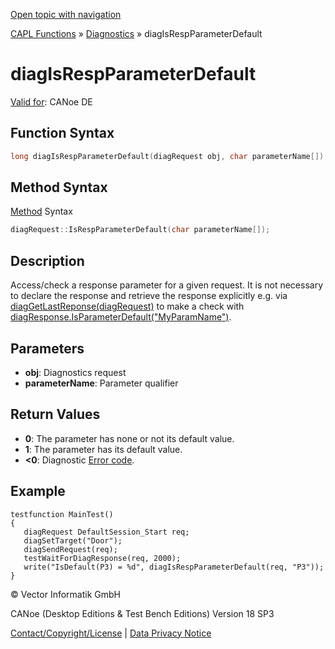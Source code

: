 [Open topic with navigation](../../../../../CANoeDEFamily.htm#Topics/CAPLFunctions/Diagnostics/Functions/CAPLfunctionDiagIsRespParameterDefault.md)

[CAPL Functions](../../CAPLfunctions.md) » [Diagnostics](../CAPLfunctionsDiagnosticsOverview.md) » diagIsRespParameterDefault

# diagIsRespParameterDefault

[Valid for](../../../Shared/FeatureAvailability.md): CANoe DE

## Function Syntax

```c
long diagIsRespParameterDefault(diagRequest obj, char parameterName[]);
```

## Method Syntax

[Method](../../../Shared/CAPL/General/ClassesAndObjects.md) Syntax

```c
diagRequest::IsRespParameterDefault(char parameterName[]);
```

## Description

Access/check a response parameter for a given request. It is not necessary to declare the response and retrieve the response explicitly e.g. via [diagGetLastReponse(diagRequest)](CAPLfunctionDiagGetLastResponse.md) to make a check with [diagResponse.IsParameterDefault("MyParamName")](CAPLfunctionDiagIsParameterDefault.md).

## Parameters

- **obj**: Diagnostics request
- **parameterName**: Parameter qualifier

## Return Values

- **0**: The parameter has none or not its default value.
- **1**: The parameter has its default value.
- **<0**: Diagnostic [Error code](../CAPLfunctionsDiagnosticsErrorCode.md).

## Example

```plaintext
testfunction MainTest()
{
   diagRequest DefaultSession_Start req;
   diagSetTarget("Door");
   diagSendRequest(req);
   testWaitForDiagResponse(req, 2000);
   write("IsDefault(P3) = %d", diagIsRespParameterDefault(req, "P3"));
}
```

© Vector Informatik GmbH

CANoe (Desktop Editions & Test Bench Editions) Version 18 SP3

[Contact/Copyright/License](../../../Shared/ContactCopyrightLicense.md) | [Data Privacy Notice](https://www.vector.com/int/en/company/get-info/privacy-policy/)